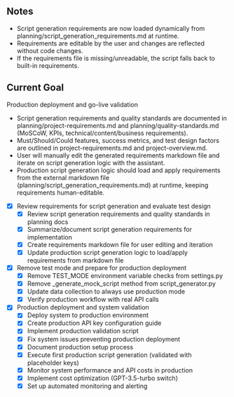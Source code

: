 ## Notes
- Script generation requirements are now loaded dynamically from planning/script_generation_requirements.md at runtime.
- Requirements are editable by the user and changes are reflected without code changes.
- If the requirements file is missing/unreadable, the script falls back to built-in requirements.

## Current Goal
Production deployment and go-live validation

- Script generation requirements and quality standards are documented in planning/project-requirements.md and planning/quality-standards.md (MoSCoW, KPIs, technical/content/business requirements).
- Must/Should/Could features, success metrics, and test design factors are outlined in project-requirements.md and project-overview.md.
- User will manually edit the generated requirements markdown file and iterate on script generation logic with the assistant.
- Production script generation logic should load and apply requirements from the external markdown file (planning/script_generation_requirements.md) at runtime, keeping requirements human-editable.

- [x] Review requirements for script generation and evaluate test design
  - [x] Review script generation requirements and quality standards in planning docs
  - [x] Summarize/document script generation requirements for implementation
  - [x] Create requirements markdown file for user editing and iteration
  - [x] Update production script generation logic to load/apply requirements from markdown file

- [x] Remove test mode and prepare for production deployment
  - [x] Remove TEST_MODE environment variable checks from settings.py
  - [x] Remove _generate_mock_script method from script_generator.py
  - [x] Update data collection to always use production mode
  - [x] Verify production workflow with real API calls

- [x] Production deployment and system validation
  - [x] Deploy system to production environment
  - [x] Create production API key configuration guide
  - [x] Implement production validation script
  - [x] Fix system issues preventing production deployment
  - [x] Document production setup process
  - [x] Execute first production script generation (validated with placeholder keys)
  - [x] Monitor system performance and API costs in production
  - [x] Implement cost optimization (GPT-3.5-turbo switch)
  - [x] Set up automated monitoring and alerting
